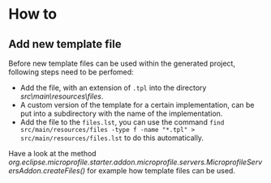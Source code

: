 # How to

## Add new template file

Before new template files can be used within the generated project, following steps need to be perfomed:

* Add the file, with an extension of `.tpl` into the directory _src\main\resources\files_.
* A custom version of the template for a certain implementation, can be put into a subdirectory with the name of the implementation.
* Add the file to the `files.lst`, you can use the command `find src/main/resources/files -type f -name "*.tpl" > src/main/resources/files.lst` to do this automatically.

Have a look at the method _org.eclipse.microprofile.starter.addon.microprofile.servers.MicroprofileServersAddon.createFiles()_ for example how template files can be used.

 